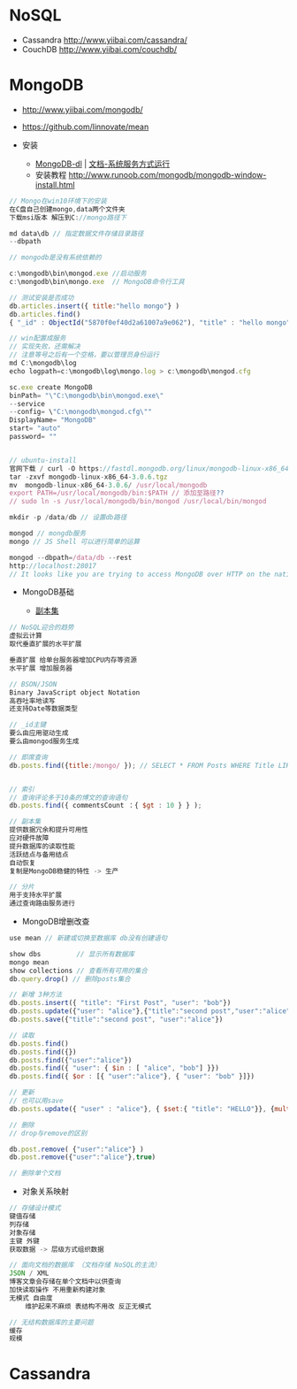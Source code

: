 # NoSQL

- Cassandra <http://www.yiibai.com/cassandra/>
- CouchDB <http://www.yiibai.com/couchdb/>

# MongoDB

- <http://www.yiibai.com/mongodb/>
- <https://github.com/linnovate/mean>
- 安装

  - [MongoDB-dl](https://www.mongodb.com/download-center#community) | [文档-系统服务方式运行](https://docs.mongodb.com/manual/reference/configuration-options/)
  - 安装教程 <http://www.runoob.com/mongodb/mongodb-window-install.html>

```javascript
// Mongo在win10环境下的安装
在C盘自己创建mongo,data两个文件夹
下载msi版本 解压到C://mongo路径下

md data\db // 指定数据文件存储目录路径
--dbpath

// mongodb是没有系统依赖的

c:\mongodb\bin\mongod.exe //启动服务
c:\mongodb\bin\mongo.exe  // MongoDB命令行工具

// 测试安装是否成功
db.articles.insert({ title:"hello mongo"} )
db.articles.find()
{ "_id" : ObjectId("5870f0ef40d2a61007a9e062"), "title" : "hello mongo" }

// win配置成服务
// 实现失败，还需解决
// 注意等号之后有一个空格，要以管理员身份运行
md C:\mongodb\log
echo logpath=c:\mongodb\log\mongo.log > c:\mongodb\mongod.cfg

sc.exe create MongoDB
binPath= "\"C:\mongodb\bin\mongod.exe\"
--service
--config= \"C:\mongodb\mongod.cfg\""  
DisplayName= "MongoDB"
start= "auto"
password= ""


// ubuntu-install
官网下载 / curl -O https://fastdl.mongodb.org/linux/mongodb-linux-x86_64-3.0.6.tgz    
tar -zxvf mongodb-linux-x86_64-3.0.6.tgz                                   
mv  mongodb-linux-x86_64-3.0.6/ /usr/local/mongodb
export PATH=/usr/local/mongodb/bin:$PATH // 添加至路径??
// sudo ln -s /usr/local/mongodb/bin/mongod /usr/local/bin/mongod

mkdir -p /data/db // 设置db路径

mongod // mongdb服务
mongo // JS Shell 可以进行简单的运算

mongod --dbpath=/data/db --rest
http://localhost:28017
// It looks like you are trying to access MongoDB over HTTP on the native drive
```

- MongoDB基础

  - [副本集](https://docs.mongodb.com/manual/replication/)

```javascript
// NoSQL迎合的趋势
虚拟云计算
取代垂直扩展的水平扩展

垂直扩展 给单台服务器增加CPU内存等资源
水平扩展 增加服务器

// BSON/JSON
Binary JavaScript object Notation
高吞吐率地读写
还支持Date等数据类型

// _id主键
要么由应用驱动生成
要么由mongod服务生成

// 即席查询
db.posts.find({title:/mongo/ }); // SELECT * FROM Posts WHERE Title LIKE '%mongo%'


// 索引   
// 查询评论多于10条的博文的查询语句
db.posts.find({ commentsCount ：{ $gt : 10 } } );

// 副本集
提供数据冗余和提升可用性
应对硬件故障
提升数据库的读取性能
活跃结点与备用结点
自动恢复
复制是MongoDB稳健的特性 -> 生产

// 分片
用于支持水平扩展
通过查询路由服务进行
```

- MongoDB增删改查

```javascript
use mean // 新建或切换至数据库 db没有创建语句

show dbs         // 显示所有数据库
mongo mean
show collections // 查看所有可用的集合
db.query.drop() // 删除posts集合

// 新增 3种方法
db.posts.insert({ "title": "First Post", "user": "bob"})
db.posts.update({"user": "alice"},{"title":"second post","user":"alice"}, { upsert:true })
db.posts.save({"title":"second post", "user":"alice"})

// 读取
db.posts.find()
db.posts.find({})
db.posts.find({"user":"alice"})
db.posts.find({ "user": { $in : [ "alice", "bob"] }})
db.posts.find({ $or : [{ "user":"alice"}, { "user": "bob" }]})

// 更新
// 也可以用save
db.posts.update({ "user" : "alice"}, { $set:{ "title": "HELLO"}}, {multi:true})

// 删除
// drop与remove的区别

db.post.remove( {"user":"alice"} )
db.post.remove({"user":"alice"},true)

// 删除单个文档
```

- 对象关系映射

```javascript
// 存储设计模式
键值存储
列存储
对象存储
主键 外键
获取数据 -> 层级方式组织数据

// 面向文档的数据库 （文档存储 NoSQL的主流）
JSON / XML
博客文章会存储在单个文档中以供查询
加快读取操作 不用重新构建对象
无模式 自由度
    维护起来不麻烦 表结构不用改 反正无模式

// 无结构数据库的主要问题
缓存
规模
```

# Cassandra
